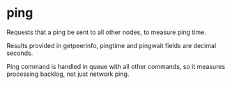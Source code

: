 # ping

Requests that a ping be sent to all other nodes, to measure ping time.

Results provided in getpeerinfo, pingtime and pingwait fields are decimal seconds.

Ping command is handled in queue with all other commands, so it measures processing backlog, not just network ping.
